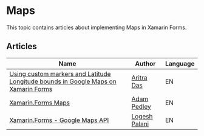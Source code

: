 # Maps

This topic contains articles about implementing Maps in Xamarin Forms.

## Articles

Name | Author | Language
---- | ------ | --------
[Using custom markers and Latitude Longitude bounds in Google Maps on Xamarin Forms](https://medium.com/@dev.aritradas/using-custom-markers-and-latitude-longitude-bounds-in-google-maps-on-xamarin-forms-690babde96ff) | [Aritra Das](https://twitter.com/aritra__das) | EN
[Xamarin.Forms Maps](https://xamarinhelp.com/xamarin-forms-maps/) | [Adam Pedley](https://twitter.com/adpedley) | EN
[Xamarin.Forms - Google Maps API](https://www.c-sharpcorner.com/article/xamarin-forms-google-maps-api/) | [Logesh Palani](https://twitter.com/logeshpalani98) | EN
